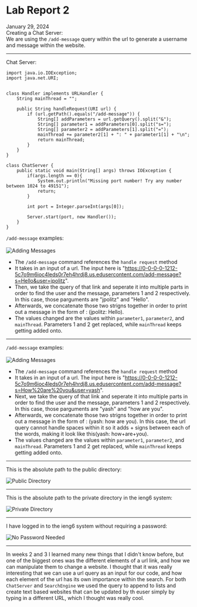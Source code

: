 # Lab Report 2 <br/>
January 29, 2024 <br/>
Creating a Chat Server: <br/>
We are using the `/add-message` query within the url to generate a username and message within the website.

---

Chat Server:
```
import java.io.IOException;
import java.net.URI;


class Handler implements URLHandler {
    String mainThread = "";

    public String handleRequest(URI url) {
        if (url.getPath().equals("/add-message")) {
            String[] addParameters = url.getQuery().split("&");
            String[] parameter1 = addParameters[0].split("s=");
            String[] parameter2 = addParameters[1].split("=");
            mainThread += parameter2[1] + ": " + parameter1[1] + "\n";
            return mainThread;
        }
    }
}

class ChatServer {
    public static void main(String[] args) throws IOException {
        if(args.length == 0){
            System.out.println("Missing port number! Try any number between 1024 to 49151");
            return;
        }

        int port = Integer.parseInt(args[0]);

        Server.start(port, new Handler());
    }
}
```
`/add-message` examples: <br/>
<br/>
![Adding Messages](https://github.com/blakenewhouse/cse15L-labreports/blob/main/addMessageExample2.png) <br/>
* The `/add-message` command references the `handle request` method
* It takes in an input of a url. The input here is "https://0-0-0-0-1212-5c7o9m6ioc4leds0r7eh4hrdj8.us.edusercontent.com/add-message?s=Hello&user=jpolitz".
* Then, we take the query of that link and seperate it into multiple parts in order to find the user and the message, parameters 1 and 2 respectively. In this case, those parguments are "jpolitz" and "Hello".
* Afterwards, we concatenate those two strigns together in order to print out a message in the form of <user>: <message>(jpolitz: Hello).
* The values changed are the values within `parameter1`, `parameter2`, and `mainThread`. Parameters 1 and 2 get replaced, while `mainThread` keeps getting added onto.

---

`/add-message` examples: <br/>
<br/>
![Adding Messages](https://github.com/blakenewhouse/cse15L-labreports/blob/main/addMessageExample1.png)
* The `/add-message` command references the `handle request` method
* It takes in an input of a url. The input here is "https://0-0-0-0-1212-5c7o9m6ioc4leds0r7eh4hrdj8.us.edusercontent.com/add-message?s=How%20are%20you&user=yash".
*  Next, we take the query of that link and seperate it into multiple parts in order to find the user and the message, parameters 1 and 2 respectively. In this case, those parguments are "yash" and "how are you".
* Afterwards, we concatenate those two strigns together in order to print out a message in the form of <user>: <message>(yash: how are you). In this case, the url query cannot handle spaces within it so it adds + signs between each of the words, making it look like this(yash: how+are+you).
* The values changed are the values within `parameter1`, `parameter2`, and `mainThread`. Parameters 1 and 2 get replaced, while `mainThread` keeps getting added onto.

---

This is the absolute path to the public directory: <br/>

![Public Directory](https://github.com/blakenewhouse/cse15L-labreports/blob/main/Screenshot%202024-01-30%20at%2012.44.00%20PM.png)

---

This is the absolute path to the private directory in the ieng6 system: <br/>

![Private Directory](https://github.com/blakenewhouse/cse15L-labreports/blob/main/pwdOfPrivateKeys.png)

---

I have logged in to the ieng6 system without requiring a password: <br/>

![No Password Needed](https://github.com/blakenewhouse/cse15L-labreports/blob/main/ieng6noPassword)

---

In weeks 2 and 3 I learned many new things that I didn't know before, but one of the biggest ones was the different elements of a url link, and how we can manipulate them to change a website. I thought that it was really interesting that we can use a url query as an input for our code, and how each element of the url has its own importance within the search. For both `ChatServer` and `SearchEngine` we used the query to append to lists and create text based websites that can be updated by th euser simply by typing in a different URL, which I thought was really cool.

